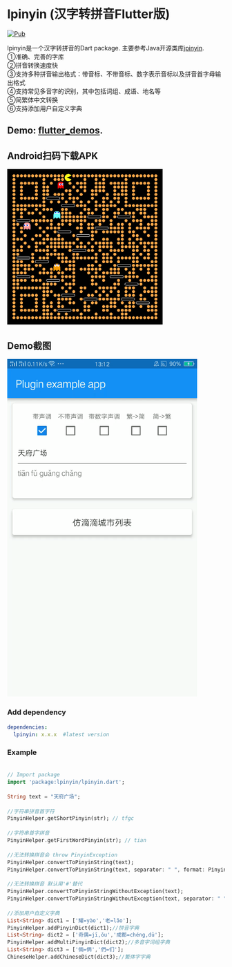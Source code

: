 # lpinyin (汉字转拼音Flutter版)

[![Pub](https://img.shields.io/pub/v/lpinyin.svg?style=flat-square)](https://pub.dartlang.org/packages/lpinyin)

lpinyin是一个汉字转拼音的Dart package. 主要参考Java开源类库[jpinyin](https://github.com/SilenceDut/jpinyin).  
①准确、完善的字库  
②拼音转换速度快  
③支持多种拼音输出格式：带音标、不带音标、数字表示音标以及拼音首字母输出格式  
④支持常见多音字的识别，其中包括词组、成语、地名等  
⑤简繁体中文转换  
⑥支持添加用户自定义字典

## Demo: [flutter_demos](https://github.com/Sky24n/flutter_demos).

## Android扫码下载APK
  ![](https://github.com/Sky24n/LDocuments/blob/master/AppImgs/flutter_demos/qrcode.png)

##  Demo截图
![image](https://github.com/Sky24n/lpinyin/blob/master/screenshot/2018-08-17_13_13_09.gif)

### Add dependency

```yaml
dependencies:
  lpinyin: x.x.x  #latest version
```

### Example

``` dart

// Import package
import 'package:lpinyin/lpinyin.dart';

String text = "天府广场";

//字符串拼音首字符
PinyinHelper.getShortPinyin(str); // tfgc

//字符串首字拼音
PinyinHelper.getFirstWordPinyin(str); // tian

//无法转换拼音会 throw PinyinException
PinyinHelper.convertToPinyinString(text);
PinyinHelper.convertToPinyinString(text, separator: " ", format: PinyinFormat.WITHOUT_TONE);//tian fu guang chang

//无法转换拼音 默认用'#'替代
PinyinHelper.convertToPinyinStringWithoutException(text);
PinyinHelper.convertToPinyinStringWithoutException(text, separator: " ", defPinyin: '#', format: PinyinFormat.WITHOUT_TONE);//tian fu guang chang

//添加用户自定义字典
List<String> dict1 = ['耀=yào','老=lǎo'];
PinyinHelper.addPinyinDict(dict1);//拼音字典
List<String> dict2 = ['奇偶=jī,ǒu','成都=chéng,dū'];
PinyinHelper.addMultiPinyinDict(dict2);//多音字词组字典
List<String> dict3 = ['倆=俩','們=们'];
ChineseHelper.addChineseDict(dict3);//繁体字字典

```
